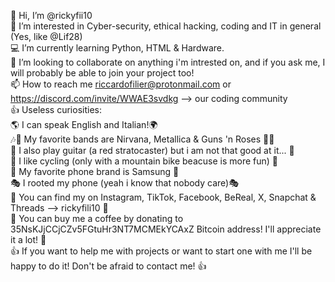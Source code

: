 👋 Hi, I’m @rickyfii10<br>
👀 I’m interested in Cyber-security, ethical hacking, coding and IT in general (Yes, like @Lif28)<br>
💻️ I’m currently learning Python, HTML & Hardware.<br>
👥️ I’m looking to collaborate on anything i'm intrested on, and if you ask me, I will probably be able to join your project too!<br>
📫 How to reach me riccardofilier@protonmail.com or https://discord.com/invite/WWAE3svdkg --> our coding community<br>
👍 Useless curiosities:<br>
🌎 I can speak English and Italian!🌍<br>
🎶🤘 My favorite bands are Nirvana, Metallica & Guns 'n Roses 🤘🎶<br>
🎸 I also play guitar (a red stratocaster) but i am not that good at it... 🎸<br>
🚴 I like cycling (only with a mountain bike beacuse is more fun) 🚴<br>
📱 My favorite phone brand is Samsung 📱<br>
🎭 I rooted my phone (yeah i know that nobody care)🎭<br>
🛜 You can find my on Instagram, TikTok, Facebook, BeReal, X, Snapchat & Threads --> rickyfili10 🛜<br>
🫰 You can buy me a coffee by donating to 35NsKJjCCjCZv5FGtuHr3NT7MCMEkYCAxZ Bitcoin address! I'll appreciate it a lot! 🫰<br>
👍 If you want to help me with projects or want to start one with me I'll be happy to do it! Don't be afraid to contact me! 👍<br>
